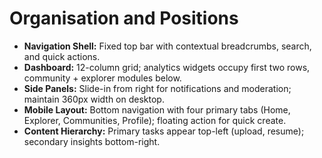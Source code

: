 # Organisation and Positions

- **Navigation Shell:** Fixed top bar with contextual breadcrumbs, search, and quick actions.
- **Dashboard:** 12-column grid; analytics widgets occupy first two rows, community + explorer modules below.
- **Side Panels:** Slide-in from right for notifications and moderation; maintain 360px width on desktop.
- **Mobile Layout:** Bottom navigation with four primary tabs (Home, Explorer, Communities, Profile); floating action for quick create.
- **Content Hierarchy:** Primary tasks appear top-left (upload, resume); secondary insights bottom-right.
